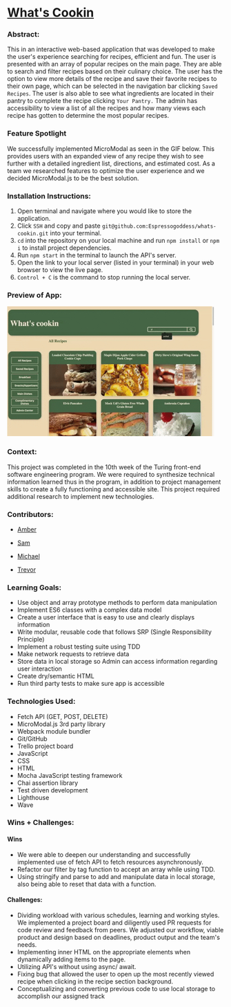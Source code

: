 # [What's Cookin](https://espressogoddess.github.io/whats-cookin/) 

### Abstract:
This in an interactive web-based application that was developed to make the user's experience searching for recipes, efficient and fun. The user is presented with an array of popular recipes on the main page. They are able to search and filter recipes based on their culinary choice. The user has the option to view more details of the recipe and save their favorite recipes to their own page, which can be selected in the navigation bar clicking `Saved Recipes`. The user is also able to see what ingredients are located in their pantry to complete the recipe clicking `Your Pantry.` The admin has accessibility to view a list of all the recipes and how many views each recipe has gotten to determine the most popular recipes.

### Feature Spotlight
We successfully implemented MicroModal as seen in the GIF below. This provides users with an expanded view of any recipe they wish to see further with a detailed ingredient list, directions, and estimated cost. As a team we researched features to optimize the user experience and we decided MicroModal.js to be the best solution.

### Installation Instructions:
1. Open terminal and navigate where you would like to store the application. 
1. Click `SSH` and copy and paste `git@github.com:Espressogoddess/whats-cookin.git` into your terminal.
1. `cd` into the repository on your local machine and run `npm install` or `npm i` to install project dependencies.
1. Run `npm start` in the terminal to launch the API's server. 
1. Open the link to your local server (listed in your terminal) in your web browser to view the live page.
1. `Control + C` is the command to stop running the local server. 

### Preview of App:

![demo](./src/images/whats%20cookin%20gif.gif)


### Context:

This project was completed in the 10th week of the Turing front-end software engineering program. We were required to synthesize technical information learned thus in the program, in addition to project management skills to create a fully functioning and accessible site. This project required additional research to implement new technologies.

### Contributors:

- [Amber](https://github.com/Espressogoddess)

- [Sam](https://github.com/SamanthaMcElhinney)

- [Michael](https://github.com/mrlobatoman)

- [Trevor](https://github.com/trevorfitz0)

### Learning Goals:

- Use object and array prototype methods to perform data manipulation
- Implement ES6 classes with a complex data model
- Create a user interface that is easy to use and clearly displays information
- Write modular, reusable code that follows SRP (Single Responsibility Principle)
- Implement a robust testing suite using TDD
- Make network requests to retrieve data
- Store data in local storage so Admin can access information regarding user interaction
- Create dry/semantic HTML
- Run third party tests to make sure app is accessible

### Technologies Used:
- Fetch API (GET, POST, DELETE)
- MicroModal.js 3rd party library
- Webpack module bundler
- Git/GitHub
- Trello project board
- JavaScript
- CSS
- HTML
- Mocha JavaScript testing framework
- Chai assertion library
- Test driven development
- Lighthouse
- Wave

### Wins + Challenges:

#### Wins
- We were able to deepen our understanding and successfully implemented use of fetch API to fetch resources asynchronously.
- Refactor our filter by tag function to accept an array while using TDD.
- Using stringify and parse to add and manipulate data in local storage, also being able to reset that data with a function.

#### Challenges:
- Dividing workload with various schedules, learning and working styles. We implemented a project board and diligently used PR requests for code review and feedback from peers. We adjusted our workflow, viable product and design based on deadlines, product output and the team's needs.
- Implementing inner HTML on the appropriate elements when dynamically adding items to the page.
- Utilizing API's without using async/ await.
- Fixing bug that allowed the user to open up the most recently viewed recipe when clicking in the recipe section background.
- Conceptualizing and converting previous code to use local storage to accomplish our assigned track

